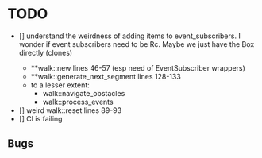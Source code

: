 # TODO

- [] understand the weirdness of adding items to event_subscribers. I wonder if event subscribers need to be Rc<RefCell>. Maybe we just have the Box<dyn EventSubscriber> directly (clones)
  - \*\*walk::new lines 46-57 (esp need of EventSubscriber wrappers)
  - \*\*walk::generate_next_segment lines 128-133
  - to a lesser extent:
    - walk::navigate_obstacles
    - walk::process_events
- [] weird walk::reset lines 89-93
- [] CI is failing

## Bugs
